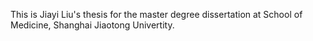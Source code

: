 This is Jiayi Liu's thesis for the master degree dissertation at School of Medicine, Shanghai Jiaotong Univertity.
